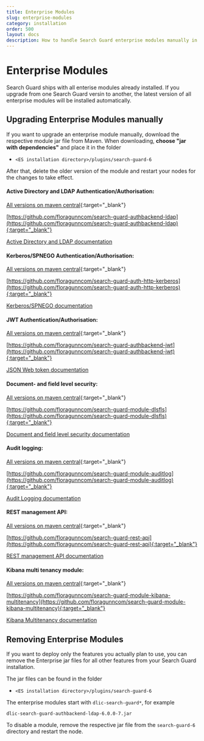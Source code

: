 ```yaml
---
title: Enterprise Modules
slug: enterprise-modules
category: installation
order: 500
layout: docs
description: How to handle Search Guard enterprise modules manually in case you  want to install newer versions or remove some functionality.
---
```

<!---
Copryight 2017 floragunn GmbH
-->
# Enterprise Modules

Search Guard ships with all enterise modules already installed. If you upgrade from one Search Guard versin to another, the latest version of all enterprise modules will be installed automatically.

## Upgrading Enterprise Modules manually

If you want to upgrade an enterprise module manually, download the respective module jar file from Maven. When downloading, **choose "jar  with dependencies"** and place it in the folder 

* `<ES installation directory>/plugins/search-guard-6`

After that, delete the older version of the module and restart your nodes for the changes to take effect.

#### Active Directory and LDAP Authentication/Authorisation:
[All versions on maven central](http://search.maven.org/#search%7Cgav%7C1%7Cg%3A%22com.floragunn%22%20AND%20a%3A%22dlic-search-guard-authbackend-ldap%22){:target="_blank"}

[https://github.com/floragunncom/search-guard-authbackend-ldap](https://github.com/floragunncom/search-guard-authbackend-ldap){:target="_blank"}

[Active Directory and LDAP documentation](ldap.md)

#### Kerberos/SPNEGO Authentication/Authorisation:
[All versions on maven central](http://search.maven.org/#search%7Cgav%7C1%7Cg%3A%22com.floragunn%22%20AND%20a%3A%22dlic-search-guard-auth-http-kerberos%22){:target="_blank"}

[https://github.com/floragunncom/search-guard-auth-http-kerberos](https://github.com/floragunncom/search-guard-auth-http-kerberos){:target="_blank"}

[Kerberos/SPNEGO documentation](kerberos.md)

#### JWT Authentication/Authorisation:
[All versions on maven central](http://search.maven.org/#search%7Cgav%7C1%7Cg%3A%22com.floragunn%22%20AND%20a%3A%22dlic-search-guard-auth-http-jwt%22){:target="_blank"}

[https://github.com/floragunncom/search-guard-authbackend-jwt](https://github.com/floragunncom/search-guard-authbackend-jwt){:target="_blank"}

[JSON Web token documentation](jwt.md)

#### Document- and field level security:
[All versions on maven central](http://search.maven.org/#search%7Cgav%7C1%7Cg%3A%22com.floragunn%22%20AND%20a%3A%22dlic-search-guard-module-dlsfls%22){:target="_blank"}

[https://github.com/floragunncom/search-guard-module-dlsfls](https://github.com/floragunncom/search-guard-module-dlsfls){:target="_blank"}

[Document and field level security documentation](dlsfls_dls.md)

#### Audit logging:
[All versions on maven central](http://search.maven.org/#search%7Cgav%7C1%7Cg%3A%22com.floragunn%22%20AND%20a%3A%22dlic-search-guard-module-auditlog%22){:target="_blank"}

[https://github.com/floragunncom/search-guard-module-auditlog](https://github.com/floragunncom/search-guard-module-auditlog){:target="_blank"}

[Audit Logging documentation](auditlogging.md)

#### REST management API:
[All versions on maven central](http://search.maven.org/#search%7Cgav%7C1%7Cg%3A%22com.floragunn%22%20AND%20a%3A%22dlic-search-guard-rest-api%22){:target="_blank"}

[https://github.com/floragunncom/search-guard-rest-api](https://github.com/floragunncom/search-guard-rest-api){:target="_blank"}

[REST management API documentation](restapi_api_access.md)

#### Kibana multi tenancy module:
[All versions on maven central](http://search.maven.org/#search%7Cgav%7C1%7Cg%3A%22com.floragunn%22%20AND%20a%3A%22dlic-search-guard-module-kibana-multitenancy%22){:target="_blank"}

[https://github.com/floragunncom/search-guard-module-kibana-multitenancy](https://github.com/floragunncom/search-guard-module-kibana-multitenancy){:target="_blank"}

[Kibana Multitenancy documentation](kibana_multitenancy.md)

## Removing Enterprise Modules

If you want to deploy only the features you actually plan to use, you can remove the Enterprise jar files for all other features from your Search Guard installation.

The jar files can be found in the folder

* `<ES installation directory>/plugins/search-guard-6`

The enterprise modules start with `dlic-search-guard*`, for example

```
dlic-search-guard-authbackend-ldap-6.0.0-7.jar 
```

To disable a module, remove the respective jar file from the `search-guard-6` directory and restart the node.